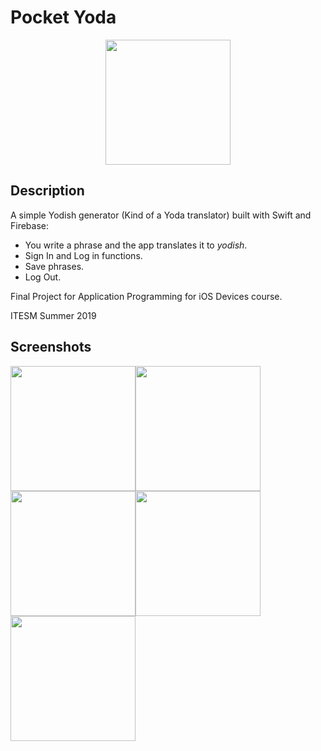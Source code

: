 # Pocket Yoda
<p align="center">
<img align="middle" src="https://raw.githubusercontent.com/JaimeSolisS/YodaTranslator/master/screenshots/s1.png" width="200"/>
</p>


## Description
A simple Yodish generator (Kind of a Yoda translator) built with Swift and Firebase:
* You write a phrase and the app translates it to *yodish*.
* Sign In and Log in functions.
* Save phrases.
* Log Out.

Final Project for Application Programming for iOS Devices course.  

ITESM Summer 2019 

## Screenshots 
<img src="https://raw.githubusercontent.com/JaimeSolisS/YodaTranslator/master/screenshots/s2.png" width="200"/><img src="https://raw.githubusercontent.com/JaimeSolisS/YodaTranslator/master/screenshots/s3.png" width="200"/><img src="https://raw.githubusercontent.com/JaimeSolisS/YodaTranslator/master/screenshots/s4.png" width="200"/><img src="https://raw.githubusercontent.com/JaimeSolisS/YodaTranslator/master/screenshots/s5.png" width="200"/><img src="https://raw.githubusercontent.com/JaimeSolisS/YodaTranslator/master/screenshots/s6.png" width="200"/>
